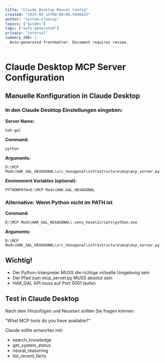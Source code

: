 ```yaml
---
title: "Claude Desktop Manual Config"
created: "2025-09-15T00:08:00.994662Z"
author: "system-cleanup"
topics: ["guides"]
tags: ["auto-generated"]
privacy: "internal"
summary_200: |-
  Auto-generated frontmatter. Document requires review.
---
```


# Claude Desktop MCP Server Configuration

## Manuelle Konfiguration in Claude Desktop

### In den Claude Desktop Einstellungen eingeben:

**Server Name:** 
```
hak-gal
```

**Command:**
```
python
```

**Arguments:**
```
D:\MCP Mods\HAK_GAL_HEXAGONAL\src_hexagonal\infrastructure\mcp\mcp_server.py
```

**Environment Variables (optional):**
```
PYTHONPATH=D:\MCP Mods\HAK_GAL_HEXAGONAL
```

### Alternative: Wenn Python nicht im PATH ist

**Command:**
```
D:\MCP Mods\HAK_GAL_HEXAGONAL\.venv_hexa\Scripts\python.exe
```

**Arguments:**
```
D:\MCP Mods\HAK_GAL_HEXAGONAL\src_hexagonal\infrastructure\mcp\mcp_server.py
```

## Wichtig!

- Der Python-Interpreter MUSS die richtige virtuelle Umgebung sein
- Der Pfad zum mcp_server.py MUSS absolut sein
- HAK_GAL API muss auf Port 5001 laufen

## Test in Claude Desktop

Nach dem Hinzufügen und Neustart sollten Sie fragen können:

"What MCP tools do you have available?"

Claude sollte antworten mit:
- search_knowledge
- get_system_status  
- neural_reasoning
- list_recent_facts
